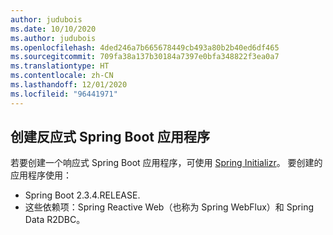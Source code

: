 ```yaml
---
author: judubois
ms.date: 10/10/2020
ms.author: judubois
ms.openlocfilehash: 4ded246a7b665678449cb493a80b2b40ed6df465
ms.sourcegitcommit: 709fa38a137b30184a7397e0bfa348822f3ea0a7
ms.translationtype: HT
ms.contentlocale: zh-CN
ms.lasthandoff: 12/01/2020
ms.locfileid: "96441971"
---
```

## <a name="create-a-reactive-spring-boot-application"></a>创建反应式 Spring Boot 应用程序

若要创建一个响应式 Spring Boot 应用程序，可使用 [Spring Initializr](https://start.spring.io/)。 要创建的应用程序使用：

- Spring Boot 2.3.4.RELEASE.
- 这些依赖项：Spring Reactive Web（也称为 Spring WebFlux）和 Spring Data R2DBC。
